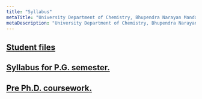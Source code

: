 ```yaml
---
title: "Syllabus"
metaTitle: "University Department of Chemistry, Bhupendra Narayan Mandal University"
metaDescription: "University Department of Chemistry, Bhupendra Narayan Mandal University, Madhepura (Bihar)."
---
```



[Student files](https://drive.google.com/drive/folders/0BzM8gLi2o5NMYjVfVnJNVzBGSUU)
---



[Syllabus for P.G. semester.](./documents/Syllabus.for.PG.Semester.19-11-15.pdf)
---



[Pre Ph.D. coursework.](./documents/Pre.Ph.D.Coursework.Syllabus.19-11-15.pdf)
---
